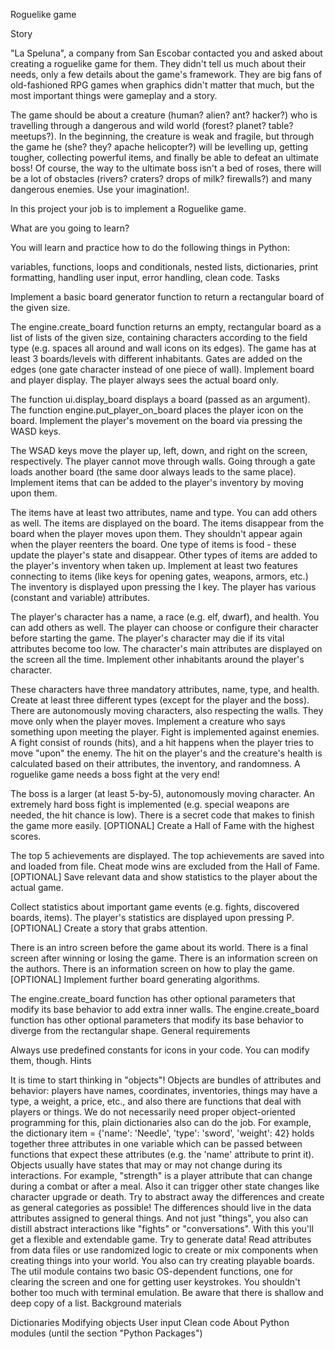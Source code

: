 Roguelike game

Story

"La Speluna", a company from San Escobar contacted you and asked about creating a roguelike game for them. They didn't tell us much about their needs, only a few details about the game's framework. They are big fans of old-fashioned RPG games when graphics didn't matter that much, but the most important things were gameplay and a story.

The game should be about a creature (human? alien? ant? hacker?) who is travelling through a dangerous and wild world (forest? planet? table? meetups?). In the beginning, the creature is weak and fragile, but through the game he (she? they? apache helicopter?) will be levelling up, getting tougher, collecting powerful items, and finally be able to defeat an ultimate boss! Of course, the way to the ultimate boss isn't a bed of roses, there will be a lot of obstacles (rivers? craters? drops of milk? firewalls?) and many dangerous enemies. Use your imagination!.

In this project your job is to implement a Roguelike game.

What are you going to learn?

You will learn and practice how to do the following things in Python:

variables, functions, loops and conditionals,
nested lists,
dictionaries,
print formatting,
handling user input,
error handling,
clean code.
Tasks

Implement a basic board generator function to return a rectangular board of the given size.

The engine.create_board function returns an empty, rectangular board as a list of lists of the given size, containing characters according to the field type (e.g. spaces all around and wall icons on its edges).
The game has at least 3 boards/levels with different inhabitants.
Gates are added on the edges (one gate character instead of one piece of wall).
Implement board and player display. The player always sees the actual board only.

The function ui.display_board displays a board (passed as an argument).
The function engine.put_player_on_board places the player icon on the board.
Implement the player's movement on the board via pressing the WASD keys.

The WSAD keys move the player up, left, down, and right on the screen, respectively.
The player cannot move through walls.
Going through a gate loads another board (the same door always leads to the same place).
Implement items that can be added to the player's inventory by moving upon them.

The items have at least two attributes, name and type. You can add others as well.
The items are displayed on the board.
The items disappear from the board when the player moves upon them. They shouldn't appear again when the player reenters the board.
One type of items is food - these update the player's state and disappear.
Other types of items are added to the player's inventory when taken up.
Implement at least two features connecting to items (like keys for opening gates, weapons, armors, etc.)
The inventory is displayed upon pressing the I key.
The player has various (constant and variable) attributes.

The player's character has a name, a race (e.g. elf, dwarf), and health. You can add others as well.
The player can choose or configure their character before starting the game.
The player's character may die if its vital attributes become too low.
The character's main attributes are displayed on the screen all the time.
Implement other inhabitants around the player's character.

These characters have three mandatory attributes, name, type, and health.
Create at least three different types (except for the player and the boss).
There are autonomously moving characters, also respecting the walls. They move only when the player moves.
Implement a creature who says something upon meeting the player.
Fight is implemented against enemies. A fight consist of rounds (hits), and a hit happens when the player tries to move "upon" the enemy. The hit on the player's and the creature's health is calculated based on their attributes, the inventory, and randomness.
A roguelike game needs a boss fight at the very end!

The boss is a larger (at least 5-by-5), autonomously moving character.
An extremely hard boss fight is implemented (e.g. special weapons are needed, the hit chance is low).
There is a secret code that makes to finish the game more easily.
[OPTIONAL] Create a Hall of Fame with the highest scores.

The top 5 achievements are displayed.
The top achievements are saved into and loaded from file.
Cheat mode wins are excluded from the Hall of Fame.
[OPTIONAL] Save relevant data and show statistics to the player about the actual game.

Collect statistics about important game events (e.g. fights, discovered boards, items).
The player's statistics are displayed upon pressing P.
[OPTIONAL] Create a story that grabs attention.

There is an intro screen before the game about its world.
There is a final screen after winning or losing the game.
There is an information screen on the authors.
There is an information screen on how to play the game.
[OPTIONAL] Implement further board generating algorithms.

The engine.create_board function has other optional parameters that modify its base behavior to add extra inner walls.
The engine.create_board function has other optional parameters that modify its base behavior to diverge from the rectangular shape.
General requirements

Always use predefined constants for icons in your code. You can modify them, though.
Hints

It is time to start thinking in "objects"! Objects are bundles of attributes and behavior: players have names, coordinates, inventories, things may have a type, a weight, a price, etc., and also there are functions that deal with players or things. We do not necessarily need proper object-oriented programming for this, plain dictionaries also can do the job. For example, the dictionary item = {'name': 'Needle', 'type': 'sword', 'weight': 42} holds together three attributes in one variable which can be passed between functions that expect these attributes (e.g. the 'name' attribute to print it).
Objects usually have states that may or may not change during its interactions. For example, "strength" is a player attribute that can change during a combat or after a meal. Also it can trigger other state changes like character upgrade or death.
Try to abstract away the differences and create as general categories as possible! The differences should live in the data attributes assigned to general things. And not just "things", you also can distill abstract interactions like "fights" or "conversations". With this you'll get a flexible and extendable game.
Try to generate data! Read attributes from data files or use randomized logic to create or mix components when creating things into your world. You also can try creating playable boards.
The util module contains two basic OS-dependent functions, one for clearing the screen and one for getting user keystrokes. You shouldn't bother too much with terminal emulation.
Be aware that there is shallow and deep copy of a list.
Background materials

Dictionaries
Modifying objects
User input
Clean code
About Python modules (until the section "Python Packages")
